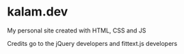 # kalam.dev
My personal site created with HTML, CSS and JS

Credits go to the jQuery developers and fittext.js developers

